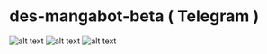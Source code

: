 # des-mangabot-beta ( Telegram )
![alt text](https://img.shields.io/badge/Coded-Desta-blue.svg)
![alt text](https://img.shields.io/badge/Python-3.8-green.svg)
![alt text](https://img.shields.io/badge/BotTelegram-BETA-blue.svg)
